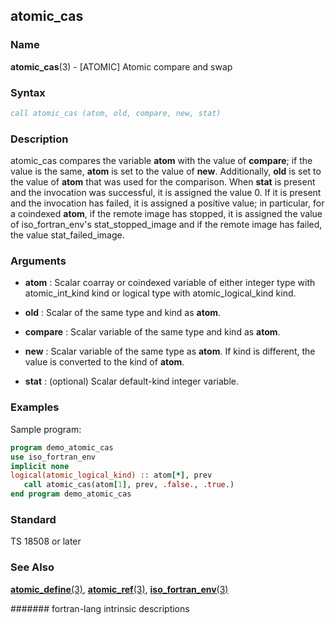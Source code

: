 ## atomic\_cas
### __Name__

__atomic\_cas__(3) - \[ATOMIC\] Atomic compare and swap


### __Syntax__
```fortran
call atomic_cas (atom, old, compare, new, stat)
```
### __Description__

atomic\_cas compares the variable __atom__ with the value of __compare__; if the
value is the same, __atom__ is set to the value of __new__. Additionally, __old__ is
set to the value of __atom__ that was used for the comparison. When __stat__ is
present and the invocation was successful, it is assigned the value 0.
If it is present and the invocation has failed, it is assigned a
positive value; in particular, for a coindexed __atom__, if the remote image
has stopped, it is assigned the value of iso\_fortran\_env's
stat\_stopped\_image and if the remote image has failed, the value
stat\_failed\_image.

### __Arguments__

  - __atom__
    : Scalar coarray or coindexed variable of either integer type with
    atomic\_int\_kind kind or logical type with atomic\_logical\_kind
    kind.

  - __old__
    : Scalar of the same type and kind as __atom__.

  - __compare__
    : Scalar variable of the same type and kind as __atom__.

  - __new__
    : Scalar variable of the same type as __atom__. If kind is different, the
    value is converted to the kind of __atom__.

  - __stat__
    : (optional) Scalar default-kind integer variable.

### __Examples__

Sample program:

```fortran
program demo_atomic_cas
use iso_fortran_env
implicit none
logical(atomic_logical_kind) :: atom[*], prev
   call atomic_cas(atom[1], prev, .false., .true.)
end program demo_atomic_cas
```

### __Standard__

TS 18508 or later

### __See Also__

[__atomic\_define__(3)](ATOMIC_DEFINE),
[__atomic\_ref__(3)](ATOMIC_REF),
[__iso\_fortran\_env__(3)]()

####### fortran-lang intrinsic descriptions
